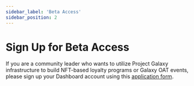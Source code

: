 ```yaml
---
sidebar_label: 'Beta Access'
sidebar_position: 2
---
```


# Sign Up for Beta Access

If you are a community leader who wants to utilize Project Galaxy infrastructure to build NFT-based loyalty programs or Galaxy OAT events, please sign up your Dashboard account using this [application form](https://to.galaxy.eco/application).
